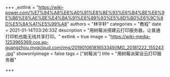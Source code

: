 +++
_extlink = "https://wiki-power.com/%E7%94%A8%E6%A0%91%E8%8E%93%E6%B4%BE%E6%9E%B6%E8%AE%BE%E4%BA%91%E6%89%93%E5%8D%B0%E6%9C%8D%E5%8A%A1%E5%99%A8"
authors = "林宇轩"
categories = "教程"
date = 2021-01-14T03:26:33Z
description = "用树莓派搭建云打印服务器，让普通打印机也能无线共享打印。"
extlink = true
image = "https://wiki-media-1253965369.cos.ap-guangzhou.myqcloud.com/img/20190106181653349/IMG_20181222_155243.jpg"
showonlyimage = false
tags = ["树莓派"]
title = "用树莓派架设云打印服务器"

+++
